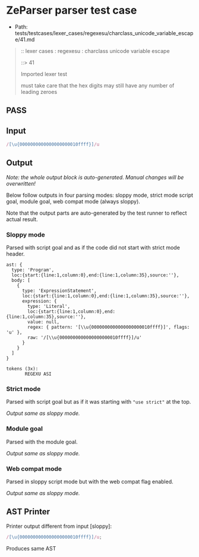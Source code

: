 # ZeParser parser test case

- Path: tests/testcases/lexer_cases/regexesu/charclass_unicode_variable_escape/41.md

> :: lexer cases : regexesu : charclass unicode variable escape
>
> ::> 41
>
> Imported lexer test
>
> must take care that the hex digits may still have any number of leading zeroes

## PASS

## Input

`````js
/[\u{0000000000000000000010ffff}]/u
`````

## Output

_Note: the whole output block is auto-generated. Manual changes will be overwritten!_

Below follow outputs in four parsing modes: sloppy mode, strict mode script goal, module goal, web compat mode (always sloppy).

Note that the output parts are auto-generated by the test runner to reflect actual result.

### Sloppy mode

Parsed with script goal and as if the code did not start with strict mode header.

`````
ast: {
  type: 'Program',
  loc:{start:{line:1,column:0},end:{line:1,column:35},source:''},
  body: [
    {
      type: 'ExpressionStatement',
      loc:{start:{line:1,column:0},end:{line:1,column:35},source:''},
      expression: {
        type: 'Literal',
        loc:{start:{line:1,column:0},end:{line:1,column:35},source:''},
        value: null,
        regex: { pattern: '[\\u{0000000000000000000010ffff}]', flags: 'u' },
        raw: '/[\\u{0000000000000000000010ffff}]/u'
      }
    }
  ]
}

tokens (3x):
       REGEXU ASI
`````

### Strict mode

Parsed with script goal but as if it was starting with `"use strict"` at the top.

_Output same as sloppy mode._

### Module goal

Parsed with the module goal.

_Output same as sloppy mode._

### Web compat mode

Parsed in sloppy script mode but with the web compat flag enabled.

_Output same as sloppy mode._

## AST Printer

Printer output different from input [sloppy]:

````js
/[\u{0000000000000000000010ffff}]/u;
````

Produces same AST
